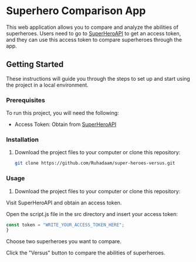 # Superhero Comparison App

This web application allows you to compare and analyze the abilities of superheroes. Users need to go to [SuperHeroAPI](https://www.superheroapi.com/) to get an access token, and they can use this access token to compare superheroes through the app.

## Getting Started

These instructions will guide you through the steps to set up and start using the project in a local environment.

### Prerequisites

To run this project, you will need the following:

- Access Token: Obtain from [SuperHeroAPI](https://www.superheroapi.com/)

### Installation

1. Download the project files to your computer or clone this repository:

   ```bash
   git clone https://github.com/Ruhadaam/super-heroes-versus.git
   ```
### Usage

1. Download the project files to your computer or clone this repository:

 Visit SuperHeroAPI and obtain an access token.

Open the script.js file in the src directory and insert your access token:

```javascript
const token = "WRITE_YOUR_ACCESS_TOKEN_HERE";
}
```

Choose two superheroes you want to compare.

Click the "Versus" button to compare the abilities of superheroes.

